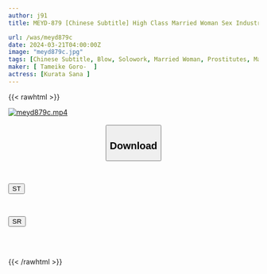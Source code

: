 ```yaml
---
author: j91
title: MEYD-879 [Chinese Subtitle] High Class Married Woman Sex Industry SPECIAL 5 Industry Complete Start With A Masturbation Club With No Experience In The Sex Industry...The Last One Is A High Class Soap Girl! The Service Is So Amazing That You Can't Make A Reservation Now!No.1 In This Book Nomination Rate! ! Kurata Sanan

url: /was/meyd879c
date: 2024-03-21T04:00:00Z
image: "meyd879c.jpg"
tags: [Chinese Subtitle, Blow, Solowork, Married Woman, Prostitutes, Mature Woman, Soapland	]
maker: [ Tameike Goro-  ]
actress: [Kurata Sana ]
---
```



{{< rawhtml >}}

<div class="video" data-videoid="231kW7b4grIZdZk">
    <a href="javascript:;">
        <img src="/was/meyd879c/meyd879c.jpg" width="WIDTH" height="HEIGHT" alt="meyd879c.mp4" loading="lazy">
    </a>
</div>

<script type="text/javascript" src="https://j91.asia/asset/on-demand-st.js"></script>

<br>
  <link rel="stylesheet" href="https://j91.asia/asset/bs5.css">
  
  <center>
  <button class="btn btn-primary" type="button" data-bs-toggle="collapse" data-bs-target=".multi-collapse" aria-expanded="false" aria-controls="multiCollapseExample1 multiCollapseExample2"><h2>Download</h2></button></center>
</p>
<div class="row">
  <div class="col">
    <div class="collapse multi-collapse" id="multiCollapseExample1">
      <div class="card card-body">
	      	      <br>
<div class="buttons">  
<p><a href="https://streamtape.to/v/231kW7b4grIZdZk" target="_blank"><button class="btn-hover color-3"><i class="fa fa-download"></i> ST</button></a></p></div>
    </div>
  </div>
</div>
  <div class="col">
    <div class="collapse multi-collapse" id="multiCollapseExample2">
      <div class="card card-body">
	      <br>
<div class="buttons">
<p><a href="https://rubystm.com/2ef092r59xwv" target="_blank"><button class="btn-hover color-9"><i class="fa fa-download"></i> SR</button></a></p></div>
<br><br>
      </div>
    </div>
  </div>
</div>

{{< /rawhtml >}}